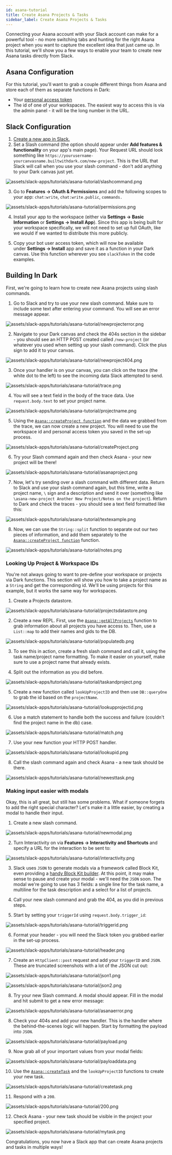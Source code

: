 ```yaml
---
id: asana-tutorial
title: Create Asana Projects & Tasks
sidebar_label: Create Asana Projects & Tasks
---
```


Connecting your Asana account with your Slack account can make for a powerful tool - no more switching tabs and hunting for the right Asana project when you want to capture the excellent idea that just came up. In this tutorial, we'll show you a few ways to enable your team to create new Asana tasks directly from Slack.

## Asana Configuration

For this tutorial, you'll want to grab a couple different things from Asana and store each of them as separate functions in Dark:

- Your [personal access token](https://app.asana.com/0/developer-console)
- The id of one of your workspaces. The easiest way to access this is via the admin panel - it will be the long number in the URL.

## Slack Configuration

1. [Create a new app in Slack.](https://api.slack.com/apps)
2. Set a Slash command (the option should appear under **Add features & functionality** on your app's main page). Your Request URL should look something like `https://yourusername-yourcanvasname.builtwithdark.com/new-project`. This is the URL that Slack will call when you use your slash command - don't add anything to your Dark canvas just yet.

![assets/slack-apps/tutorials/asana-tutorial/slashcommand.png](assets/slack-apps/tutorials/asana-tutorial/slashcommand.png)

3. Go to **Features -> OAuth & Permissions** and add the following scopes to your app: `chat:write`, `chat:write.public`, `commands.`

![assets/slack-apps/tutorials/asana-tutorial/permissions.png](assets/slack-apps/tutorials/asana-tutorial/permissions.png)

4. Install your app to the workspace (either via **Settings -> Basic Information** or **Settings -> Install App**). Since this app is being built for your workspace specifically, we will not need to set up full OAuth, like we would if we wanted to distribute this more publicly.

5. Copy your bot user access token, which will now be available under **Settings -> Install** app and save it as a function in your Dark canvas. Use this function wherever you see `slackToken` in the code examples.

## Building In Dark

First, we're going to learn how to create new Asana projects using slash commands.

1. Go to Slack and try to use your new slash command. Make sure to include some text after entering your command. You will see an error message appear.

![assets/slack-apps/tutorials/asana-tutorial/newprojecterror.png](assets/slack-apps/tutorials/asana-tutorial/newprojecterror.png)

2. Navigate to your Dark canvas and check the 404s section in the sidebar - you should see an HTTP POST created called `/new-project` (or whatever you used when setting up your slash command). Click the plus sign to add it to your canvas.

![assets/slack-apps/tutorials/asana-tutorial/newproject404.png](assets/slack-apps/tutorials/asana-tutorial/newproject404.png)

3. Once your handler is on your canvas, you can click on the trace (the white dot to the left) to see the incoming data Slack attempted to send.

![assets/slack-apps/tutorials/asana-tutorial/trace.png](assets/slack-apps/tutorials/asana-tutorial/trace.png)

4. You will see a text field in the body of the trace data. Use `request.body.text` to set your project name.

![assets/slack-apps/tutorials/asana-tutorial/projectname.png](assets/slack-apps/tutorials/asana-tutorial/projectname.png)

5. Using the [`Asana::createProject function`](..\..\packages.md#createproject) and the data we grabbed from the trace, we can now create a new project. You will need to use the workspace id and personal access token you saved in the set-up process.

![assets/slack-apps/tutorials/asana-tutorial/createProject.png](assets/slack-apps/tutorials/asana-tutorial/createProject.png)

6. Try your Slash command again and then check Asana - your new project will be there!

![assets/slack-apps/tutorials/asana-tutorial/asanaproject.png](assets/slack-apps/tutorials/asana-tutorial/asanaproject.png)

7. Now, let's try sending over a slash command with different data. Return to Slack and use your slash command again, but this time, write a project name, `\` sign and a description and send it over (something like `\asana-new-project Another New Project/Notes on the project`). Return to Dark and check the traces - you should see a text field formatted like this:

![assets/slack-apps/tutorials/asana-tutorial/textexample.png](assets/slack-apps/tutorials/asana-tutorial/textexample.png)

8. Now, we can use the `String::split` function to separate out our two pieces of information, and add them separately to the [`Asana::createProject function`](..\..\packages.md#createProject) function. 

![assets/slack-apps/tutorials/asana-tutorial/notes.png](assets/slack-apps/tutorials/asana-tutorial/notes.png)

### Looking Up Project & Workspace IDs

You're not always going to want to pre-define your workspace or projects via Dark functions. This section will show you how to take a project name as a `String` and get the corresponding id. We'll be using projects for this example, but it works the same way for workspaces.

1. Create a Projects datastore.

![assets/slack-apps/tutorials/asana-tutorial/projectsdatastore.png](assets/slack-apps/tutorials/asana-tutorial/projectsdatastore.png)

2. Create a new REPL. First, use the [`Asana::getAllProjects`](..\..\packages.md#getAllProjects) function to grab information about all projects you have access to. Then, use a `List::map` to add their names and gids to the DB.

![assets/slack-apps/tutorials/asana-tutorial/populatedb.png](assets/slack-apps/tutorials/asana-tutorial/populatedb.png)

3. To see this in action, create a fresh slash command and call it, using the task name/project name formatting. To make it easier on yourself, make sure to use a project name that already exists.

4. Split out the information as you did before.

![assets/slack-apps/tutorials/asana-tutorial/taskandproject.png](assets/slack-apps/tutorials/asana-tutorial/taskandproject.png)

5. Create a new function called `lookUpProjectID` and then use `DB::queryOne` to grab the id based on the `projectName`.

![assets/slack-apps/tutorials/asana-tutorial/lookupprojectid.png](assets/slack-apps/tutorials/asana-tutorial/lookupprojectid.png)

6. Use a match statement to handle both the success and failure (couldn't find the project name in the db) case.

![assets/slack-apps/tutorials/asana-tutorial/match.png](assets/slack-apps/tutorials/asana-tutorial/match.png)

7. Use your new function your HTTP POST handler.

![assets/slack-apps/tutorials/asana-tutorial/lookupid.png](assets/slack-apps/tutorials/asana-tutorial/lookupid.png)

8. Call the slash command again and check Asana - a new task should be there.

![assets/slack-apps/tutorials/asana-tutorial/newesttask.png](assets/slack-apps/tutorials/asana-tutorial/newesttask.png)

### Making input easier with modals

Okay, this is all great, but still has some problems. What if someone forgets to add the right special character? Let's make it a little easier, by creating a modal to handle their input.

1. Create a new slash command.

![assets/slack-apps/tutorials/asana-tutorial/newmodal.png](assets/slack-apps/tutorials/asana-tutorial/newmodal.png)

2. Turn Interactivity on via **Features -> Interactivity and Shortcuts** and specify a URL for the interaction to be sent to:

![assets/slack-apps/tutorials/asana-tutorial/interactivity.png](assets/slack-apps/tutorials/asana-tutorial/interactivity.png)

3. Slack uses `JSON` to generate modals via a framework called Block Kit, even providing a [handy Block Kit builder](https://api.slack.com/tools/block-kit-builder). At this point, it may make sense to pause and create your modal - we'll need the `JSON` soon. The modal we're going to use has 3 fields: a single line for the task name, a multiline for the task description and a select for a list of projects.

4. Call your new slash command and grab the 404, as you did in previous steps.

5. Start by setting your `triggerId` using  `request.body.trigger_id`:

![assets/slack-apps/tutorials/asana-tutorial/triggerid.png](assets/slack-apps/tutorials/asana-tutorial/triggerid.png)

6. Format your header - you will need the Slack token you grabbed earlier in the set-up process.

![assets/slack-apps/tutorials/asana-tutorial/header.png](assets/slack-apps/tutorials/asana-tutorial/header.png)

7. Create an `HttpClient::post` request and add your `triggerID` and `JSON`. These are truncated screenshots with a lot of the JSON cut out:

![assets/slack-apps/tutorials/asana-tutorial/json1.png](assets/slack-apps/tutorials/asana-tutorial/json1.png)

![assets/slack-apps/tutorials/asana-tutorial/json2.png](assets/slack-apps/tutorials/asana-tutorial/json2.png)

8. Try your new Slash command. A modal should appear. Fill in the modal and hit submit to get a new error message:

![assets/slack-apps/tutorials/asana-tutorial/asanaerror.png](assets/slack-apps/tutorials/asana-tutorial/asanaerror.png)

8. Check your 404s and add your new handler. This is the handler where the behind-the-scenes logic will happen. Start by formatting the payload into `JSON`.

![assets/slack-apps/tutorials/asana-tutorial/payload.png](assets/slack-apps/tutorials/asana-tutorial/payload.png)

9. Now grab all of your important values from your modal fields:

![assets/slack-apps/tutorials/asana-tutorial/payloaddata.png](assets/slack-apps/tutorials/asana-tutorial/payloaddata.png)

10. Use the [`Asana::createTask`](..\..\packages.md#createTask) and the `lookUpProjectID` functions to create your new task.

![assets/slack-apps/tutorials/asana-tutorial/createtask.png](assets/slack-apps/tutorials/asana-tutorial/createtask.png)

11. Respond with a `200`.

![assets/slack-apps/tutorials/asana-tutorial/200.png](assets/slack-apps/tutorials/asana-tutorial/200.png)

12. Check Asana - your new task should be visible in the project your specified project.

![assets/slack-apps/tutorials/asana-tutorial/mytask.png](assets/slack-apps/tutorials/asana-tutorial/mytask.png)

Congratulations, you now have a Slack app that can create Asana projects and tasks in multiple ways!
